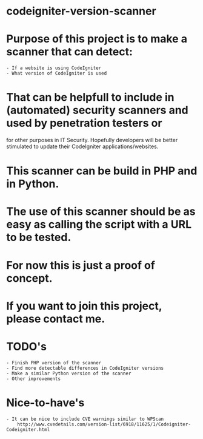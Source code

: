 # codeigniter-version-scanner

# Purpose of this project is to make a scanner that can detect:
	- If a website is using CodeIgniter
	- What version of CodeIgniter is used

# That can be helpfull to include in (automated) security scanners and used by penetration testers or 
for other purposes in IT Security. Hopefully developers will be better stimulated to update their 
CodeIgniter applications/websites.

# This scanner can be build in PHP and in Python.
# The use of this scanner should be as easy as calling the script with a URL to be tested.

# For now this is just a proof of concept.
# If you want to join this project, please contact me.

# TODO's
	- Finish PHP version of the scanner
	- Find more detectable differences in CodeIgniter versions
	- Make a similar Python version of the scanner
	- Other improvements
	
# Nice-to-have's
	- It can be nice to include CVE warnings similar to WPScan
		http://www.cvedetails.com/version-list/6918/11625/1/Codeigniter-Codeigniter.html
